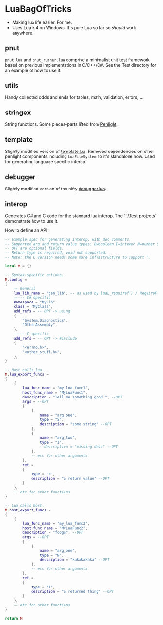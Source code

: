 # LuaBagOfTricks

- Making lua life easier. For me.
- Uses Lua 5.4 on Windows. It's pure Lua so far so *should* work anywhere.

## pnut
`pnut.lua` and `pnut_runner.lua` comprise a minimalist unit test framework based on previous implementations in C/C++/C#.
See the Test directory for an example of how to use it.

## utils
Handy collected odds and ends for tables, math, validation, errors, ...

## stringex
String functions. Some pieces-parts lifted from  [Penlight](https://github.com/lunarmodules/Penlight).

## template
Slightly modified version of [template.lua](https://github.com/lunarmodules/Penlight).
Removed dependencies on other penlight components including `LuaFileSystem` so it's standalone now.
Used for generating language specific interop.

## debugger
Slightly modified version of the nifty [debugger.lua](https://github.com/slembcke/debugger.lua).

## interop
Generates C# and C code for the standard lua interop. The ``.\Test projects` demonstrate how to use it.

How to define an API:
``` Lua
-- Example spec for generating interop, with doc comments.
-- Supported arg and return value types: B=boolean I=integer N=number S=string T=tableex.
-- OPT are optional fields.
-- Return type is required, void not supported.
-- Note: the C version needs some more infrastructure to support T.

local M = {}

-- Syntax-specific options.
M.config =
{
    -- General
    lua_lib_name = "gen_lib", -- as used by luaL_requiref() / RequireF()
    ----- C# specific
    namespace = "MyLib",
    class = "MyClass",
    add_refs = -- OPT -> using
    {
        "System.Diagnostics",
        "OtherAssembly",
    },
    ----- C specific
    add_refs = -- OPT -> #include
    {
        "<errno.h>",
        "<other_stuff.h>",
    },
}

-- Host calls lua.
M.lua_export_funcs =
{
    {
        lua_func_name = "my_lua_func1",
        host_func_name = "MyLuaFunc1",
        description = "Tell me something good.", --OPT
        args = --OPT
        {
            {
                name = "arg_one",
                type = "S",
                description = "some string" --OPT
            },
            {
                name = "arg_two",
                type = "I",
                --description = "missing desc" --OPT
            },
            -- etc for other arguments
        },
        ret =
        {
            type = "N",
            description = "a return value" --OPT
        }
    },
    -- etc for other functions
}

-- Lua calls host.
M.host_export_funcs =
{
    {
        lua_func_name = "my_lua_func2",
        host_func_name = "MyLuaFunc2",
        description = "fooga", --OPT
        args = --OPT
        {
            {
                name = "arg_one",
                type = "N",
                description = "kakakakaka" --OPT
            },
            -- etc for other arguments
        },
        ret =
        {
            type = "I",
            description = "a returned thing" --OPT
        }
    },
    -- etc for other functions
}

return M
```